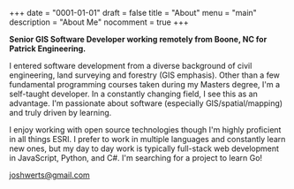+++
date = "0001-01-01"
draft = false
title = "About"
menu = "main"
description = "About Me"
nocomment = true
+++

**Senior GIS Software Developer working remotely from Boone, NC for Patrick Engineering.**  

I entered software development from a diverse background of civil engineering, land surveying and forestry (GIS emphasis). Other than a few fundamental programming courses taken during my Masters degree, I'm a self-taught developer. In a constantly changing field, I see this as an advantage. I'm passionate about software (especially GIS/spatial/mapping) and truly driven by learning.  

I enjoy working with open source technologies though I'm highly proficient in all things ESRI. I prefer to work in multiple languages and constantly learn new ones, but my day to day work is typically full-stack web development in JavaScript, Python, and C#.  I'm searching for a project to learn Go!

<a href="mailto:joshwerts@gmail.com">joshwerts@gmail.com</a>
